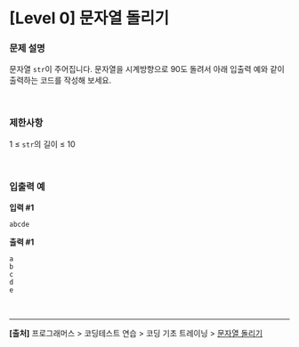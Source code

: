# [Level 0] 문자열 돌리기

### 문제 설명
문자열 `str`이 주어집니다.
문자열을 시계방향으로 90도 돌려서 아래 입출력 예와 같이 출력하는 코드를 작성해 보세요.

<br>

### 제한사항
1 ≤ `str`의 길이 ≤ 10

<br>

### 입출력 예
**입력 #1**
```
abcde
```

**출력 #1**
```
a
b
c
d
e
```

<br>

---
**[출처]** 프로그래머스 > 코딩테스트 연습 > 코딩 기초 트레이닝 > [문자열 돌리기](https://school.programmers.co.kr/learn/courses/30/lessons/181945)